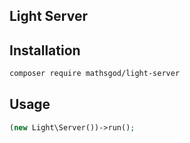 ## Light Server

## Installation

```bash
composer require mathsgod/light-server
```

## Usage

```php
(new Light\Server())->run();
```


